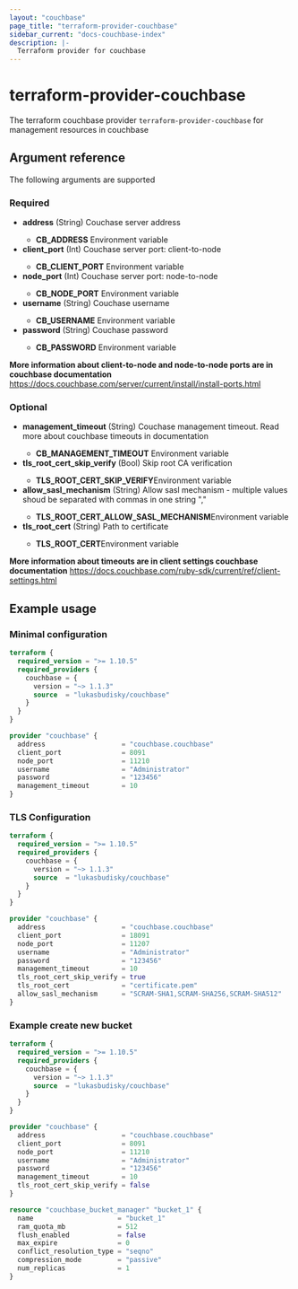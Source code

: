 ```yaml
---
layout: "couchbase"
page_title: "terraform-provider-couchbase"
sidebar_current: "docs-couchbase-index"
description: |-
  Terraform provider for couchbase
---
```


# terraform-provider-couchbase

The terraform couchbase provider `terraform-provider-couchbase` for management resources in couchbase

## Argument reference

The following arguments are supported

### Required

<ul>
  <li><b>address</b> (String) Couchase server address</li>
  <ul>
    <li><b>CB_ADDRESS</b> Environment variable</li>
  </ul>
  <li><b>client_port</b> (Int) Couchase server port: client-to-node</li>
  <ul>
    <li><b>CB_CLIENT_PORT</b> Environment variable</li>
  </ul>
  <li><b>node_port</b> (Int) Couchase server port: node-to-node</li>
  <ul>
    <li><b>CB_NODE_PORT</b> Environment variable</li>
  </ul>
  <li><b>username</b> (String) Couchase username</li>
  <ul>
    <li><b>CB_USERNAME</b> Environment variable</li>
  </ul>
  <li><b>password</b> (String) Couchase password</li>
  <ul>
    <li><b>CB_PASSWORD</b> Environment variable</li>
  </ul>
</ul>

**More information about client-to-node and node-to-node ports are in couchbase documentation**
<https://docs.couchbase.com/server/current/install/install-ports.html>

### Optional

<ul>
  <li><b>management_timeout</b> (String) Couchase management timeout. Read more about couchbase timeouts in documentation</li>
  <ul>
    <li><b>CB_MANAGEMENT_TIMEOUT</b> Environment variable</li>
  </ul>
  <li><b>tls_root_cert_skip_verify</b> (Bool) Skip root CA verification</li>
  <ul>
    <li><b>TLS_ROOT_CERT_SKIP_VERIFY</b>Environment variable</li>
  </ul>
  <li><b>allow_sasl_mechanism</b> (String) Allow sasl mechanism - multiple values shoud be separated with commas in one string ","</li>
  <ul>
    <li><b>TLS_ROOT_CERT_ALLOW_SASL_MECHANISM</b>Environment variable</li>
  </ul>
  <li><b>tls_root_cert</b> (String) Path to certificate</li>
  <ul>
    <li><b>TLS_ROOT_CERT</b>Environment variable</li>
  </ul>
</ul>

**More information about timeouts are in client settings couchbase documentation**
<https://docs.couchbase.com/ruby-sdk/current/ref/client-settings.html>

## Example usage

### Minimal configuration

```terraform
terraform {
  required_version = ">= 1.10.5"
  required_providers {
    couchbase = {
      version = "~> 1.1.3"
      source  = "lukasbudisky/couchbase"
    }
  }
}

provider "couchbase" {
  address                   = "couchbase.couchbase"
  client_port               = 8091
  node_port                 = 11210
  username                  = "Administrator"
  password                  = "123456"
  management_timeout        = 10
}
```

### TLS Configuration

```terraform
terraform {
  required_version = ">= 1.10.5"
  required_providers {
    couchbase = {
      version = "~> 1.1.3"
      source  = "lukasbudisky/couchbase"
    }
  }
}

provider "couchbase" {
  address                   = "couchbase.couchbase"
  client_port               = 18091
  node_port                 = 11207
  username                  = "Administrator"
  password                  = "123456"
  management_timeout        = 10
  tls_root_cert_skip_verify = true
  tls_root_cert             = "certificate.pem"
  allow_sasl_mechanism      = "SCRAM-SHA1,SCRAM-SHA256,SCRAM-SHA512"
}
```

### Example create new bucket

```terraform
terraform {
  required_version = ">= 1.10.5"
  required_providers {
    couchbase = {
      version = "~> 1.1.3"
      source  = "lukasbudisky/couchbase"
    }
  }
}

provider "couchbase" {
  address                   = "couchbase.couchbase"
  client_port               = 8091
  node_port                 = 11210
  username                  = "Administrator"
  password                  = "123456"
  management_timeout        = 10
  tls_root_cert_skip_verify = false
}

resource "couchbase_bucket_manager" "bucket_1" {
  name                     = "bucket_1"
  ram_quota_mb             = 512
  flush_enabled            = false
  max_expire               = 0
  conflict_resolution_type = "seqno"
  compression_mode         = "passive"
  num_replicas             = 1
}
```
